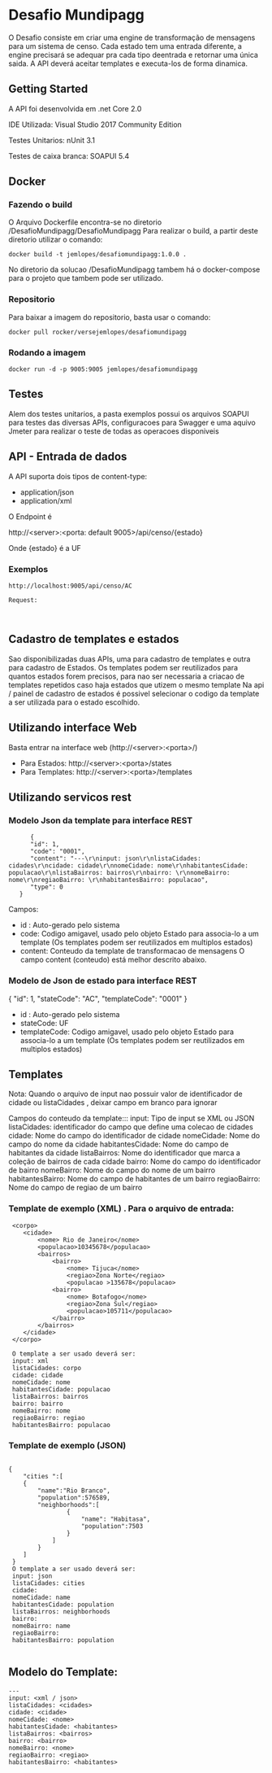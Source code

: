 # Desafio Mundipagg

O Desafio consiste em criar uma engine de transformação de mensagens para um sistema de censo.
Cada estado tem uma entrada diferente, a engine precisará se adequar pra cada tipo deentrada e retornar uma única saida. 
A API deverá aceitar templates e executa-los de forma dinamica.


## Getting Started

A API foi desenvolvida em .net Core 2.0

IDE Utilizada: Visual Studio 2017 Community Edition

Testes Unitarios: nUnit 3.1

Testes de caixa branca: SOAPUI 5.4



## Docker

### Fazendo o build
 
 O Arquivo Dockerfile encontra-se no diretorio /DesafioMundipagg/DesafioMundipagg 
 Para realizar o build, a partir deste diretorio utilizar o comando:
 ```
 docker build -t jemlopes/desafiomundipagg:1.0.0 .
 ```
 No diretorio da solucao /DesafioMundipagg tambem há o docker-compose para o projeto que tambem pode ser utilizado.

### Repositorio

Para baixar a imagem do repositorio, basta usar o comando:

```
docker pull rocker/versejemlopes/desafiomundipagg
```


### Rodando a imagem

```
docker run -d -p 9005:9005 jemlopes/desafiomundipagg
```

## Testes

Alem dos testes unitarios, a pasta exemplos possui os arquivos SOAPUI para testes das diversas APIs, configuracoes para Swagger
e uma aquivo Jmeter para realizar o teste de todas as operacoes disponiveis


## API - Entrada de dados

A API suporta dois tipos de content-type:
* application/json
* application/xml

O Endpoint é 

http://&lt;server&gt;:&lt;porta: default 9005&gt;/api/censo/{estado}

Onde {estado} é a UF 

### Exemplos

```
http://localhost:9005/api/censo/AC

Request:



```



## Cadastro de templates e estados

 Sao disponibilizadas duas APIs, uma para cadastro de templates e outra para cadastro de Estados.
 Os templates podem ser reutilizados para quantos estados forem precisos, para nao ser necessaria a criacao de templates repetidos caso haja estados que utizem o mesmo template
 Na api / painel de cadastro de estados é possivel selecionar o codigo da template a ser utilizada para o estado escolhido.

## Utilizando interface Web

Basta entrar na interface web (http://&lt;server&gt;:&lt;porta&gt;/)

* Para Estados: http://&lt;server&gt;:&lt;porta&gt;/states
* Para Templates: http://&lt;server&gt;:&lt;porta&gt;/templates

## Utilizando servicos rest

### Modelo Json da template para interface REST

```
      {
      "id": 1,
      "code": "0001",
      "content": "---\r\ninput: json\r\nlistaCidades: cidades\r\ncidade: cidade\r\nnomeCidade: nome\r\nhabitantesCidade: populacao\r\nlistaBairros: bairros\r\nbairro: \r\nnomeBairro: nome\r\nregiaoBairro: \r\nhabitantesBairro: populacao",
      "type": 0
   }
```
Campos:
 * id  : Auto-gerado pelo sistema
 * code: Codigo amigavel, usado pelo objeto Estado para associa-lo a um template (Os templates podem ser reutilizados em multiplos estados) 
 * content: Conteudo da template de transformacao de mensagens
 O campo content (conteudo) está melhor descrito abaixo. 
 
### Modelo de Json de estado para interface REST

{
   "id": 1,
   "stateCode": "AC",
   "templateCode": "0001"
}
 * id  : Auto-gerado pelo sistema
 * stateCode: UF
 * templateCode: Codigo amigavel, usado pelo objeto Estado para associa-lo a um template (Os templates podem ser reutilizados em multiplos estados)  
  
## Templates


 Nota: Quando o arquivo de input nao possuir valor de identificador de cidade ou listaCidades , deixar campo em branco para ignorar

 Campos do conteudo da template:::
 input: Tipo de input se XML ou JSON
 listaCidades: identificador do campo que define uma colecao de cidades 
 cidade: Nome do campo do identificador de cidade
 nomeCidade: Nome do campo do nome da cidade
 habitantesCidade: Nome do campo de habitantes da cidade
 listaBairros: Nome do identificador que marca a coleção de bairros de cada cidade
 bairro: Nome do campo do identificador de bairro
 nomeBairro: Nome do campo do nome de um bairro
 habitantesBairro: Nome do campo de habitantes de um bairro
 regiaoBairro: Nome do campo de regiao de um bairro


 ### Template de exemplo (XML) . Para o arquivo de entrada:
```
 <corpo> 
    <cidade> 
        <nome> Rio de Janeiro</nome>
        <populacao>10345678</populacao>
        <bairros>
            <bairro> 
                <nome> Tijuca</nome>
                <regiao>Zona Norte</regiao>
                <populacao >135678</populacao>
            <bairro>
                <nome> Botafogo</nome>
                <regiao>Zona Sul</regiao>
                <populacao>105711</populacao>
            </bairro>
        </bairros> 
    </cidade> 
 </corpo> 

 O template a ser usado deverá ser:
 input: xml
 listaCidades: corpo
 cidade: cidade
 nomeCidade: nome
 habitantesCidade: populacao
 listaBairros: bairros
 bairro: bairro
 nomeBairro: nome
 regiaoBairro: regiao
 habitantesBairro: populacao
```

### Template de exemplo (JSON)
```

{
    "cities ":[ 
    {
        "name":"Rio Branco", 
        "population":576589,
        "neighborhoods":[
                {
                    "name": "Habitasa",
                    "population":7503
                }
            ]
        }
    ]
 }
 O template a ser usado deverá ser:
 input: json
 listaCidades: cities
 cidade: 
 nomeCidade: name
 habitantesCidade: population
 listaBairros: neighborhoods
 bairro: 
 nomeBairro: name
 regiaoBairro: 
 habitantesBairro: population


```
	 
## Modelo do Template:
```
---
input: <xml / json>
listaCidades: <cidades>
cidade: <cidade>
nomeCidade: <nome>
habitantesCidade: <habitantes>
listaBairros: <bairros>
bairro: <bairro>
nomeBairro: <nome>
regiaoBairro: <regiao>
habitantesBairro: <habitantes>
    
```
